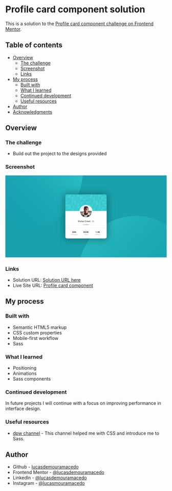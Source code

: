 # Profile card component solution

This is a solution to the [Profile card component challenge on Frontend Mentor](https://www.frontendmentor.io/challenges/profile-card-component-cfArpWshJ).

## Table of contents

- [Overview](#overview)
  - [The challenge](#the-challenge)
  - [Screenshot](#screenshot)
  - [Links](#links)
- [My process](#my-process)
  - [Built with](#built-with)
  - [What I learned](#what-i-learned)
  - [Continued development](#continued-development)
  - [Useful resources](#useful-resources)
- [Author](#author)
- [Acknowledgments](#acknowledgments)


## Overview

### The challenge

- Build out the project to the designs provided

### Screenshot

![](./screenshot.jpg)


### Links

- Solution URL: [Solution URL here](https://www.frontendmentor.io/solutions/my-first-solution-AKzSHe3xT)
- Live Site URL: [Profile card component](https://lucasdemouramacedo.github.io/profile-card-component-main/)

## My process

### Built with

- Semantic HTML5 markup
- CSS custom properties
- Mobile-first workflow
- Sass


### What I learned

- Positioning
- Animations
- Sass components

### Continued development

In future projects I will continue with a focus on improving performance in interface design.

### Useful resources

- [dpw channel](https://www.youtube.com/channel/UCdHcHgSrWidiOg-mNFNB1Nw) - This channel helped me with CSS and introduce me to Sass.

## Author

- Github - [lucasdemouramacedo](https://github.com/lucasdemouramacedo)
- Frontend Mentor - [@lucasdemouramacedo](https://www.frontendmentor.io/profile/lucasdemouramacedo)
- LinkedIn - [@lucasdemouramacedo](https://www.linkedin.com/in/lucasdemouramacedo/)
- Instagram - [@lucasmouramacedo](https://www.instagram.com/lucasmouramacedo/)
